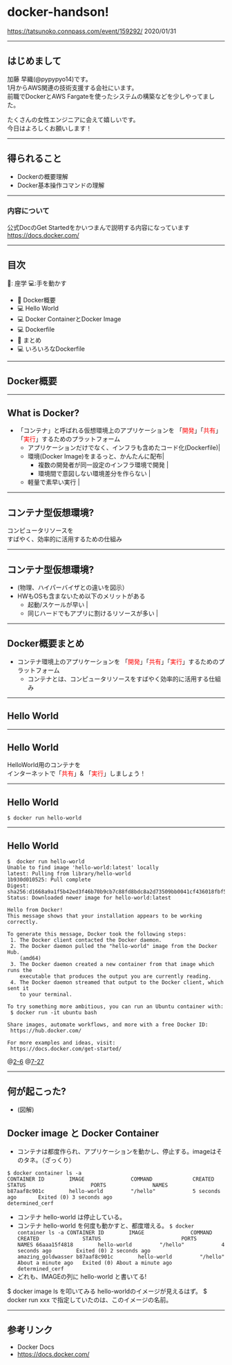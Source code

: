 # docker-handson!
https://tatsunoko.connpass.com/event/159292/
2020/01/31

---
## はじめまして

加藤 早織(@pypypyo14)です。  
1月からAWS関連の技術支援する会社にいます。  
前職でDockerとAWS Fargateを使ったシステムの構築などを少しやってました。  
  
たくさんの女性エンジニアに会えて嬉しいです。  
今日はよろしくお願いします！

---

## 得られること

- Dockerの概要理解
- Docker基本操作コマンドの理解

---

### 内容について

公式DocのGet Startedをかいつまんで説明する内容になっています
https://docs.docker.com/


---

## 目次

📖: 座学  💻:手を動かす

- 📖 Docker概要
- 💻 Hello World
- 💻 Docker ContainerとDocker Image
- 💻 Dockerfile
- 📖 まとめ
- 💻 いろいろなDockerfile

---

## Docker概要

---

## What is Docker?

- 「コンテナ」と呼ばれる仮想環境上のアプリケーションを
  「<font color ="red">開発</font>」「<font color ="red">共有</font>」「<font color ="red">実行</font>」するためのプラットフォーム
  - アプリケーションだけでなく、インフラも含めたコード化(Dockerfile)|
  - 環境(Docker Image)をまるっと、かんたんに配布|
    - 複数の開発者が同一設定のインフラ環境で開発 |
    - 環境間で意図しない環境差分を作らない |
  - 軽量で素早い実行 |

---

## コンテナ型仮想環境?

コンピュータリソースを  
すばやく、効率的に活用するための仕組み

---

## コンテナ型仮想環境?
- (物理、ハイパーバイザとの違いを図示）
- HWもOSも含まないため以下のメリットがある
   - 起動/スケールが早い |
   - 同じハードでもアプリに割けるリソースが多い |

---

## Docker概要まとめ

- コンテナ環境上のアプリケーションを
  「<font color ="red">開発</font>」「<font color ="red">共有</font>」「<font color ="red">実行</font>」するためのプラットフォーム
  - コンテナとは、コンピュータリソースをすばやく効率的に活用する仕組み

---

## Hello World

---

## Hello World

HelloWorld用のコンテナを  
インターネットで「<font color ="red">共有</font>」&  「<font color ="red">実行</font>」しましょう！

---

## Hello World

```
$ docker run hello-world
```
---

## Hello World

```
$  docker run hello-world
Unable to find image 'hello-world:latest' locally
latest: Pulling from library/hello-world
1b930d010525: Pull complete 
Digest: sha256:d1668a9a1f5b42ed3f46b70b9cb7c88fd8bdc8a2d73509bb0041cf436018fbf5
Status: Downloaded newer image for hello-world:latest

Hello from Docker!
This message shows that your installation appears to be working correctly.

To generate this message, Docker took the following steps:
 1. The Docker client contacted the Docker daemon.
 2. The Docker daemon pulled the "hello-world" image from the Docker Hub.
    (amd64)
 3. The Docker daemon created a new container from that image which runs the
    executable that produces the output you are currently reading.
 4. The Docker daemon streamed that output to the Docker client, which sent it
    to your terminal.

To try something more ambitious, you can run an Ubuntu container with:
 $ docker run -it ubuntu bash

Share images, automate workflows, and more with a free Docker ID:
 https://hub.docker.com/

For more examples and ideas, visit:
 https://docs.docker.com/get-started/
```
@[2-6](コンテナイメージをダウンロード)
@[7-27](アプリケーションの実行(標準出力))

---

## 何が起こった?
- (図解)

## Docker image と Docker Container
- コンテナは都度作られ、アプリケーションを動かし、停止する。imageはそのタネ。（ざっくり）

```
$ docker container ls -a
CONTAINER ID        IMAGE               COMMAND             CREATED             STATUS                     PORTS               NAMES
b87aaf8c901c        hello-world         "/hello"            5 seconds ago       Exited (0) 3 seconds ago                       determined_cerf
```

- コンテナ hello-world は停止している。
- コンテナ hello-world を何度も動かすと、都度増える。
``
$ docker container ls -a
CONTAINER ID        IMAGE               COMMAND             CREATED              STATUS                          PORTS               NAMES
66aaa15f4818        hello-world         "/hello"            4 seconds ago        Exited (0) 2 seconds ago                            amazing_goldwasser
b87aaf8c901c        hello-world         "/hello"            About a minute ago   Exited (0) About a minute ago                       determined_cerf
``
- どれも、IMAGEの列に hello-world と書いてる!

$ docker image ls を叩いてみる
hello-worldのイメージが見えるはず。
$ docker run xxx で指定していたのは、このイメージの名前。

---




## 参考リンク
-  Docker Docs
  - https://docs.docker.com/